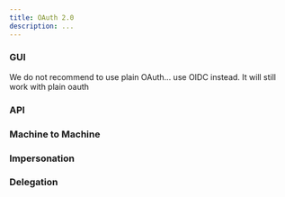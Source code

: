 ```yaml
---
title: OAuth 2.0
description: ...
---
```


### GUI

We do not recommend to use plain OAuth... use OIDC instead.
It will still work with plain oauth

### API

### Machine to Machine

### Impersonation

### Delegation
